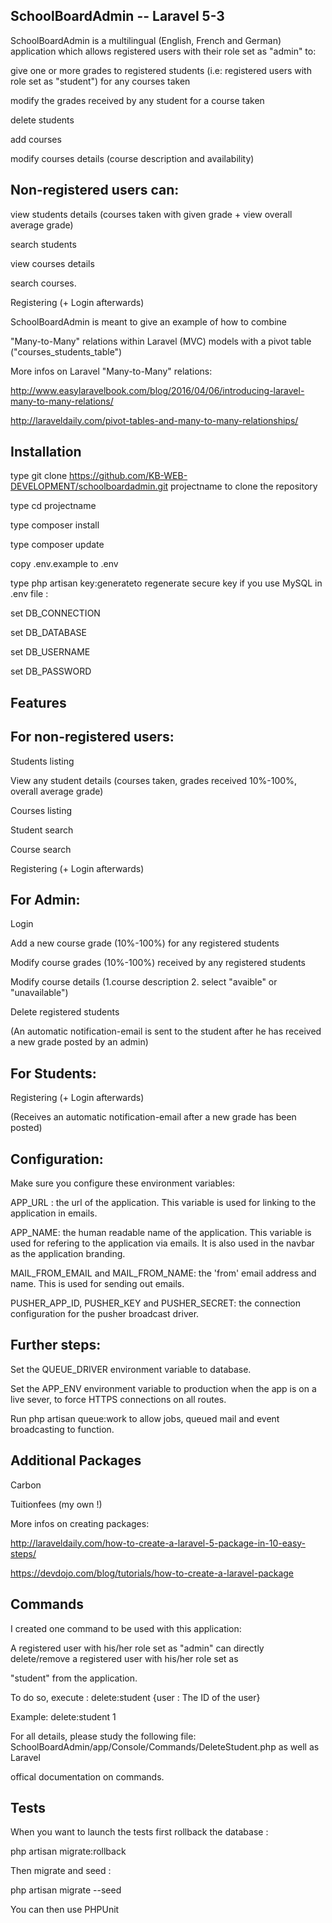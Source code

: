SchoolBoardAdmin -- Laravel 5-3 
-----------------------------------

SchoolBoardAdmin is a multilingual (English, French and German) application which allows registered users with their role set as "admin" to:

give one or more grades to registered students (i.e: registered users with role set as "student") for any courses taken

modify the grades received by any student for a course taken

delete students 

add courses

modify courses details (course description and availability)

Non-registered users can:
---------------------------

view students details (courses taken with given grade + view overall average grade)

search students 

view courses details

search courses.

Registering (+ Login afterwards)

SchoolBoardAdmin is meant to give an example of how to combine

"Many-to-Many" relations within Laravel (MVC) models with a pivot table ("courses_students_table")

More infos on Laravel "Many-to-Many" relations: 

http://www.easylaravelbook.com/blog/2016/04/06/introducing-laravel-many-to-many-relations/

http://laraveldaily.com/pivot-tables-and-many-to-many-relationships/ 

 
Installation
------------------

type git clone https://github.com/KB-WEB-DEVELOPMENT/schoolboardadmin.git projectname to clone the repository

type cd projectname    

type composer install    

type composer update 

copy .env.example to .env 

type php artisan key:generateto regenerate secure key if you use MySQL in .env file :       

set DB_CONNECTION        

set DB_DATABASE

set DB_USERNAME

set DB_PASSWORD


Features
---------

For non-registered users:
--------------------------

Students listing

View any student details (courses taken, grades received 10%-100%, overall average grade)

Courses listing

Student search

Course search

Registering (+ Login afterwards)

For Admin:
-----------

Login

Add a new course grade (10%-100%) for any registered students

Modify course grades (10%-100%) received by any registered students

Modify course details (1.course description 2. select "avaible" or "unavailable")

Delete registered students
 
(An automatic notification-email is sent to the student after he has received a new grade posted by an admin)

For Students:
--------------

Registering (+ Login afterwards)

(Receives an automatic notification-email after a new grade has been posted)

Configuration:
---------------

Make sure you configure these environment variables:

APP_URL : the url of the application. This variable is used for linking to the application in emails.

APP_NAME: the human readable name of the application. This variable is used for refering to the application via emails. It is also used in the navbar as the application branding.

MAIL_FROM_EMAIL and MAIL_FROM_NAME: the 'from' email address and name. This is used for sending out emails.

PUSHER_APP_ID, PUSHER_KEY and PUSHER_SECRET: the connection configuration for the pusher broadcast driver.

Further steps:
---------------

Set the QUEUE_DRIVER environment variable to database.

Set the APP_ENV environment variable to production when the app is on a live sever, to force HTTPS connections on all routes.

Run php artisan queue:work to allow jobs, queued mail and event broadcasting to function.
  
Additional Packages
----------------------

Carbon

Tuitionfees (my own !)

More infos on creating packages:  

http://laraveldaily.com/how-to-create-a-laravel-5-package-in-10-easy-steps/

https://devdojo.com/blog/tutorials/how-to-create-a-laravel-package 


Commands
---------

I created  one command to be used with this application:

A registered user with his/her role set as "admin" can directly delete/remove a registered user with his/her role set as 

"student" from the application.

To do so, execute : delete:student {user : The ID of the user}

Example: delete:student 1

For all details, please study the following file: SchoolBoardAdmin/app/Console/Commands/DeleteStudent.php as well as Laravel 

offical documentation on commands.

Tests
------

When you want to launch the tests first rollback the database :

php artisan migrate:rollback

Then migrate and seed :

php artisan migrate --seed

You can then use PHPUnit

